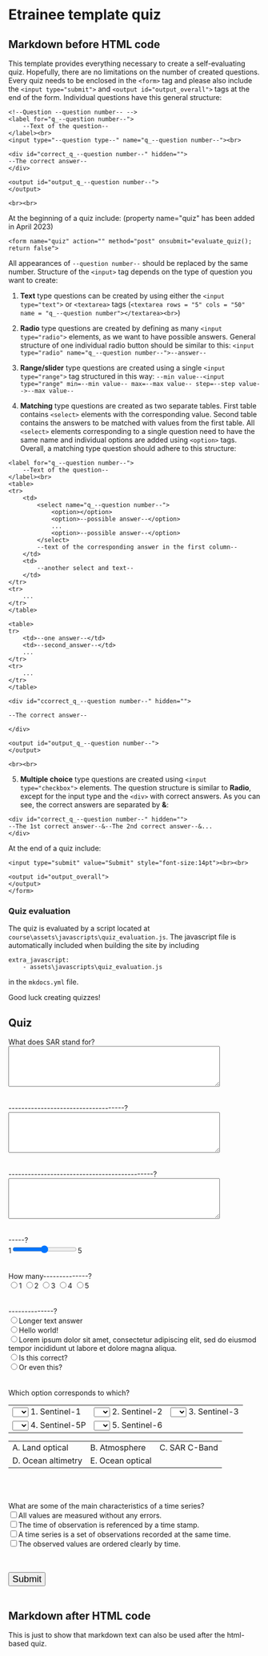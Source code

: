 # Etrainee template quiz

## Markdown before HTML code

This template provides everything necessary to create a self-evaluating quiz.
Hopefully, there are no limitations on the number of created questions.
Every quiz needs to be enclosed in the `<form>` tag and please also include the `<input type="submit">` and `<output id="output_overall">` tags at the end of the form.
Individual questions have this general structure:

```
<!--Question --question number-- -->    
<label for="q_--question number--">
    --Text of the question--
</label><br>
<input type="--question type--" name="q_--question number--"><br>

<div id="correct_q_--question number--" hidden="">
--The correct answer--
</div>

<output id="output_q_--question number--">
</output>
    
<br><br>   
```
At the beginning of a quiz include: (property name="quiz" has been added in April 2023)
```
<form name="quiz" action="" method="post" onsubmit="evaluate_quiz(); return false">
```
All appearances of `--question number--` should be replaced by the same number.
Structure of the `<input>` tag depends on the type of question you want to create:

1. **Text** type questions can be created by using either the `<input type="text">` or `<textarea>` tags (`<textarea rows = "5" cols = "50" name = "q_--question number"></textarea><br>`)

2. **Radio** type questions are created by defining as many `<input type="radio">` elements,
as we want to have possible answers.
General structure of one individual radio button should be similar to this: `<input type="radio" name="q_--question number--">--answer--`

3. **Range/slider** type questions are created using a single `<input type="range">`
tag structured in this way: `--min value--<input type="range" min=--min value-- max=--max value-- step=--step value-->--max value--`

4. **Matching** type questions are created as two separate tables. First table contains `<select>` elements with the corresponding value.
Second table contains the answers to be matched with values from the first table. 
All `<select>` elements corresponding to a single question need to have the same name and individual options
are added using `<option>` tags. Overall, a matching type question should adhere to this structure:
```
<label for="q_--question number--">
	--Text of the question--
</label><br>
<table>
<tr>
	<td>
		<select name="q_--question number--">
			<option></option>
			<option>--possible answer--</option>
			...
			<option>--possible answer--</option>
		</select>
		--text of the corresponding answer in the first column--
	</td>
	<td>
		--another select and text--
	</td>
</tr>
<tr>
	...
</tr>
</table>

<table>
tr>
	<td>--one answer--</td>
	<td>--second_answer--</td>
	...
</tr>
<tr>
	...
</tr>
</table>

<div id="ccorrect_q_--question number--" hidden="">

--The correct answer--

</div>

<output id="output_q_--question number--">
</output>
    
<br><br>   
```

5. **Multiple choice** type questions are created using `<input type="checkbox">` elements. The question structure is similar to **Radio**, except for the input type and the `<div>` with correct answers. As you can see, the correct answers are separated by **&**:
```
<div id="correct_q_--question number--" hidden="">
--The 1st correct answer--&--The 2nd correct answer--&...
</div>
```

At the end of a quiz include:
```
<input type="submit" value="Submit" style="font-size:14pt"><br><br>

<output id="output_overall">
</output>
</form>
```

### Quiz evaluation

The quiz is evaluated by a script located at `course\assets\javascripts\quiz_evaluation.js`. The javascript file is automatically included when building the site by including
```
extra_javascript:
    - assets\javascripts\quiz_evaluation.js
```
in the `mkdocs.yml` file.
	
Good luck creating quizzes!

## Quiz

<form name="quiz" action="" method="post" onsubmit="evaluate_quiz(); return false">

<!--Question 1-->
<label for="q_01">
What does SAR stand for?
</label><br>
<textarea rows = "5" cols = "50" name = "q_01"></textarea><br>
<div hidden id="correct_q_01">Synthetic Aperture Radar</div>
<output id="output_q_01"/></output><br><br>

<!--Question 2-->
<label for="q_02">
------------------------------------?
</label><br>
<textarea rows = "5" cols = "50" name = "q_02"></textarea><br>
<div hidden id="correct_q_02">Hello World!</div>
<output id="output_q_02"/></output><br><br>

<!--Question 3-->
<label for="q_03">
---------------------------------------------?
</label><br>
<textarea rows = "5" cols = "50" name = "q_03"></textarea><br>
<div hidden id="correct_q_03">true</div>
<output id="output_q_03"></output><br><br>

<!--Question 4-->
<label for="q_04">
-----?
</label><br>
1<input type="range" name="q_04" min="1" max="5", step="1">5<br>
<div hidden id="correct_q_04">5</div>
<output id="output_q_04"></output><br><br>

<!--Question 5-->
<label for="q_05">
How many--------------?
</label><br>
<input type="radio" name="q_05">1
<input type="radio" name="q_05">2
<input type="radio" name="q_05">3
<input type="radio" name="q_05">4
<input type="radio" name="q_05">5<br>
<div hidden id="correct_q_05">2</div>
<output id="output_q_05"></output><br><br>

<!--Question 6-->
<label for="q_06">
--------------?
</label><br>
<input type="radio" name="q_06">Longer text answer<br>
<input type="radio" name="q_06">Hello world!<br>
<input type="radio" name="q_06">Lorem ipsum dolor sit amet,
consectetur adipiscing elit, sed do eiusmod tempor incididunt ut labore et dolore magna aliqua.<br>
<input type="radio" name="q_06">Is this correct?<br>
<input type="radio" name="q_06">Or even this?<br>
<div hidden id="correct_q_06">Hello world!</div>
<output id="output_q_06"></output><br><br>

<!--Question 7-->
<label for="q_07">
Which option corresponds to which?
</label><br>
<!--1st table - contains select elements-->
<table>
<tr>
	<td><select name="q_07"> 
		<option></option>	<!--default option-->
		<option>A</option>
		<option>B</option>
		<option>C</option>
		<option>D</option>
		<option>E</option>
	</select>
	1. Sentinel-1</td>
	<td><select name="q_07"> 
		<option></option>
		<option>A</option>
		<option>B</option>
		<option>C</option>
		<option>D</option>
		<option>E</option>
	</select>
	2. Sentinel-2</td>
	<td><select name="q_07"> 
		<option></option>
		<option>A</option>
		<option>B</option>
		<option>C</option>
		<option>D</option>
		<option>E</option>
	</select>
	3. Sentinel-3</td>
</tr>
<tr>
	<td><select name="q_07"> 
		<option></option>
		<option>A</option>
		<option>B</option>
		<option>C</option>
		<option>D</option>
		<option>E</option>
	</select>
	4. Sentinel-5P</td>
	<td><select name="q_07"> 
		<option></option>
		<option>A</option>
		<option>B</option>
		<option>C</option>
		<option>D</option>
		<option>E</option>
	</select>
	5. Sentinel-6</td>
	<td></td>
</tr>
</table>

<!--2nd table - contains corresponding answers-->
<table>
<tr>
	<td>A. Land optical</td>
	<td>B. Atmosphere</td>
	<td>C. SAR C-Band</td>
</tr>
<tr>
	<td>D. Ocean altimetry</td>
	<td>E. Ocean optical</td>
	<td></td>
</tr>
</table><br>
<div hidden id="correct_q_07">C A E B D</div>
<output id="output_q_07"></output><br><br>

<!--Question 8-->
<label for="q_08">
What are some of the main characteristics of a time series?
</label><br>
<input type="checkbox" name="q_08">All values are measured without any errors.<br>
<input type="checkbox" name="q_08">The time of observation is referenced by a time stamp.<br>
<input type="checkbox" name="q_08">A time series is a set of observations recorded at the same time.<br>
<input type="checkbox" name="q_08">The observed values are ordered clearly by time.<br>
<div hidden id="correct_q_08">The time of observation is referenced by a time stamp.&The observed values are ordered clearly by time.</div>
<output id="output_q_08"></output><br><br>

<input type="submit" value="Submit" style="font-size:14pt"><br><br>

<output id="output_overall"></output>

</form>

## Markdown after HTML code

This is just to show that markdown text can also be used after the html-based quiz.